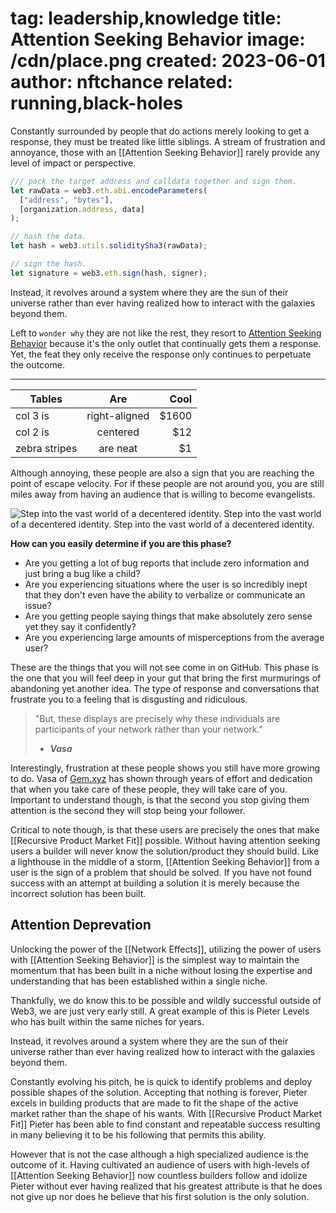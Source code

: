 tag: leadership,knowledge
title: Attention Seeking Behavior
image: /cdn/place.png
created: 2023-06-01
author: nftchance
related: running,black-holes
===

Constantly surrounded by people that do actions merely looking to get a response, they must be treated like little siblings. A stream of frustration and annoyance, those with an [[Attention Seeking Behavior]] rarely provide any level of impact or perspective.

```javascript
/// pack the target address and calldata together and sign them.
let rawData = web3.eth.abi.encodeParameters(
  ["address", "bytes"],
  [organization.address, data]
);

// hash the data.
let hash = web3.utils.soliditySha3(rawData);

// sign the hash.
let signature = web3.eth.sign(hash, signer);
```

Instead, it <author author="nftchance" created="03/02/2023" note="Revolves around a system where they are the sun of their universe rather than ever having realized how to interact with the galaxies beyond them." side="left">revolves around a system where they are the sun of their universe rather than ever having realized how to interact with the galaxies beyond them.</author>

Left to `wonder why` they are not like the rest, they resort to [Attention Seeking Behavior](/post/appetite/) because it's the only outlet that continually gets them a response. Yet, the feat they only receive the response only continues to perpetuate the outcome.

---

| Tables        |      Are      |  Cool |
| ------------- | :-----------: | ----: |
| col 3 is      | right-aligned | $1600 |
| col 2 is      |   centered    |   $12 |
| zebra stripes |   are neat    |    $1 |

Although annoying, these people are also a sign that you are reaching the point of escape velocity. For if these people are not around you, you are still miles away from having an audience that is willing to become evangelists.

![Step into the vast world of a decentered identity. Step into the vast world of a decentered identity. Step into the vast world of a decentered identity.](/cdn/decentered.png)

**How can you easily determine if you are this phase?**

- Are you getting a lot of bug reports that include zero information and just bring a bug like a child?
- Are you experiencing situations where the user is so incredibly inept that they don't even have the ability to verbalize or communicate an issue?
- Are you getting people saying things that make absolutely zero sense yet they say it confidently?
- Are you experiencing large amounts of misperceptions from the average user?

These are the things that you will not see come in on GitHub. This phase is the one that you will feel deep in your gut that bring the first murmurings of abandoning yet another idea. The type of response and conversations that frustrate you to a feeling that is disgusting and ridiculous.

> "But, these displays are precisely why these individuals are participants of your network rather than your network."
>
> - **_Vasa_**

Interestingly, frustration at these people shows you still have more growing to do. Vasa of [Gem.xyz](https://gem.xyz) has shown through years of effort and dedication that when you take care of these people, they will take care of you. Important to understand though, is that the second you stop giving them attention is the second they will stop being your follower.

Critical to note though, is that these users are precisely the ones that make [[Recursive Product Market Fit]] possible. Without having attention seeking users a builder will never know the solution/product they should build. Like a lighthouse in the middle of a storm, [[Attention Seeking Behavior]] from a user is the sign of a problem that should be solved. If you have not found success with an attempt at building a solution it is merely because the incorrect solution has been built.

## Attention Deprevation

Unlocking the power of the [[Network Effects]], utilizing the power of users with [[Attention Seeking Behavior]] is the simplest way to maintain the momentum that has been built in a niche without losing the expertise and understanding that has been established within a single niche.

Thankfully, we do know this to be possible and wildly successful outside of Web3, we are just very early still. A great example of this is Pieter Levels who has built within the same niches for years.

Instead, it <author note="Revolves around a system where they are the sun of their universe rather than ever having realized how to interact with the galaxies beyond them." hover="true">revolves around a system where they are the sun of their universe rather than ever having realized how to interact with the galaxies beyond them.</author>

Constantly evolving his pitch, he is quick to identify problems and deploy possible shapes of the solution. Accepting that nothing is forever, Pieter excels in building products that are made to fit the shape of the active market rather than the shape of his wants. With [[Recursive Product Market Fit]] Pieter has been able to find constant and repeatable success resulting in many believing it to be his following that permits this ability.

However that is not the case although a high specialized audience is the outcome of it. Having cultivated an audience of users with high-levels of [[Attention Seeking Behavior]] now countless builders follow and idolize Pieter without ever having realized that his greatest attribute is that he does not give up nor does he believe that his first solution is the only solution.

